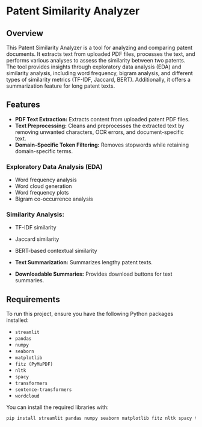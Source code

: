 # Patent Similarity Analyzer

## Overview
This Patent Similarity Analyzer is a tool for analyzing and comparing patent documents. It extracts text from uploaded PDF files, processes the text, and performs various analyses to assess the similarity between two patents. The tool provides insights through exploratory data analysis (EDA) and similarity analysis, including word frequency, bigram analysis, and different types of similarity metrics (TF-IDF, Jaccard, BERT). Additionally, it offers a summarization feature for long patent texts.

## Features
- **PDF Text Extraction:** Extracts content from uploaded patent PDF files.
- **Text Preprocessing:** Cleans and preprocesses the extracted text by removing unwanted characters, OCR errors, and document-specific text.
- **Domain-Specific Token Filtering:** Removes stopwords while retaining domain-specific terms.

### Exploratory Data Analysis (EDA)
- Word frequency analysis
- Word cloud generation
- Word frequency plots
- Bigram co-occurrence analysis

### Similarity Analysis:
- TF-IDF similarity
- Jaccard similarity
- BERT-based contextual similarity

- **Text Summarization:** Summarizes lengthy patent texts.
- **Downloadable Summaries:** Provides download buttons for text summaries.

## Requirements
To run this project, ensure you have the following Python packages installed:
- `streamlit`
- `pandas`
- `numpy`
- `seaborn`
- `matplotlib`
- `fitz (PyMuPDF)`
- `nltk`
- `spacy`
- `transformers`
- `sentence-transformers`
- `wordcloud`

You can install the required libraries with:

```bash
pip install streamlit pandas numpy seaborn matplotlib fitz nltk spacy transformers sentence-transformers wordcloud
